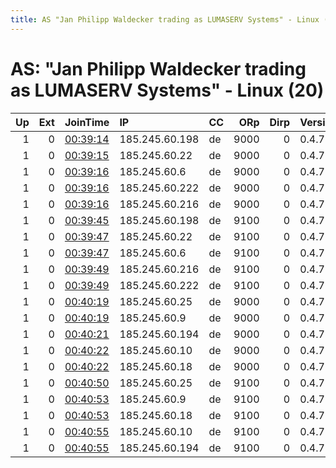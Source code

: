 ```yaml
---
title: AS "Jan Philipp Waldecker trading as LUMASERV Systems" - Linux (20)
---
```


# AS: "Jan Philipp Waldecker trading as LUMASERV Systems" - Linux (20)

|   Up |   Ext | JoinTime                                                                                              | IP             | CC   |   ORp |   Dirp | Version   | Contact                 | Nickname   |   eFamMembers |
|-----:|------:|:------------------------------------------------------------------------------------------------------|:---------------|:-----|------:|-------:|:----------|:------------------------|:-----------|--------------:|
|    1 |     0 | [00:39:14](https://nusenu.github.io/OrNetStats/w/relay/715E4BCF8A26DCC74FED6D86CB7D1A20EC23986B.html) | 185.245.60.198 | de   |  9000 |      0 | 0.4.7.13  | lukasmeier734@gmail.com | jwt28055   |            20 |
|    1 |     0 | [00:39:15](https://nusenu.github.io/OrNetStats/w/relay/82CE2335D54F0C3FC642733E8E70D6249581C441.html) | 185.245.60.22  | de   |  9000 |      0 | 0.4.7.13  | lukasmeier734@gmail.com | jwt44055   |            20 |
|    1 |     0 | [00:39:16](https://nusenu.github.io/OrNetStats/w/relay/678454B1F05DEB96B994B30212A17A1E4C877B03.html) | 185.245.60.6   | de   |  9000 |      0 | 0.4.7.13  | lukasmeier734@gmail.com | jwt76389   |            20 |
|    1 |     0 | [00:39:16](https://nusenu.github.io/OrNetStats/w/relay/82F6BD6B9BE6C206086BAB9F4D1C9EF9ECB5708D.html) | 185.245.60.222 | de   |  9000 |      0 | 0.4.7.13  | lukasmeier734@gmail.com | jwt74952   |            20 |
|    1 |     0 | [00:39:16](https://nusenu.github.io/OrNetStats/w/relay/AC28E5ED3F06CA42CB8F77B977A420B8936FEC48.html) | 185.245.60.216 | de   |  9000 |      0 | 0.4.7.13  | lukasmeier734@gmail.com | jwt63796   |            20 |
|    1 |     0 | [00:39:45](https://nusenu.github.io/OrNetStats/w/relay/B0167D778661726D73855548B2D4FF01F8D3F088.html) | 185.245.60.198 | de   |  9100 |      0 | 0.4.7.13  | lukasmeier734@gmail.com | jwt28055   |            20 |
|    1 |     0 | [00:39:47](https://nusenu.github.io/OrNetStats/w/relay/5671ED6D760600279B21F685980D9585CACD620E.html) | 185.245.60.22  | de   |  9100 |      0 | 0.4.7.13  | lukasmeier734@gmail.com | jwt44055   |            20 |
|    1 |     0 | [00:39:47](https://nusenu.github.io/OrNetStats/w/relay/A9B2F83DCE0F7103A819390A7BDC2CAC1B6BB6D8.html) | 185.245.60.6   | de   |  9100 |      0 | 0.4.7.13  | lukasmeier734@gmail.com | jwt76389   |            20 |
|    1 |     0 | [00:39:49](https://nusenu.github.io/OrNetStats/w/relay/7EBFFEF0EE03E0105DD7305DBE047B714A2B6F93.html) | 185.245.60.216 | de   |  9100 |      0 | 0.4.7.13  | lukasmeier734@gmail.com | jwt63796   |            20 |
|    1 |     0 | [00:39:49](https://nusenu.github.io/OrNetStats/w/relay/A1FC3766B0594E32FF890AD5D736EAF1AAC5E7DC.html) | 185.245.60.222 | de   |  9100 |      0 | 0.4.7.13  | lukasmeier734@gmail.com | jwt74952   |            20 |
|    1 |     0 | [00:40:19](https://nusenu.github.io/OrNetStats/w/relay/6BF46FF7C5DA9AE273623F8E023366F8D9CB910D.html) | 185.245.60.25  | de   |  9000 |      0 | 0.4.7.13  | lukasmeier734@gmail.com | jwt23595   |            20 |
|    1 |     0 | [00:40:19](https://nusenu.github.io/OrNetStats/w/relay/F3F491B9703AC0016EBF9C93F53CDA4358A8E64C.html) | 185.245.60.9   | de   |  9000 |      0 | 0.4.7.13  | lukasmeier734@gmail.com | jwt15426   |            20 |
|    1 |     0 | [00:40:21](https://nusenu.github.io/OrNetStats/w/relay/78DAB02CA0946529DBAB309351F89451BD0CB097.html) | 185.245.60.194 | de   |  9000 |      0 | 0.4.7.13  | lukasmeier734@gmail.com | jwt57787   |            20 |
|    1 |     0 | [00:40:22](https://nusenu.github.io/OrNetStats/w/relay/5C73190A04F72A84989FCDC3FBD18FB5B6B243CB.html) | 185.245.60.10  | de   |  9000 |      0 | 0.4.7.13  | lukasmeier734@gmail.com | jwt27683   |            20 |
|    1 |     0 | [00:40:22](https://nusenu.github.io/OrNetStats/w/relay/AB399DFDB8053D1027B56E141EF3B86CD4544607.html) | 185.245.60.18  | de   |  9000 |      0 | 0.4.7.13  | lukasmeier734@gmail.com | jwt56429   |            20 |
|    1 |     0 | [00:40:50](https://nusenu.github.io/OrNetStats/w/relay/DAF2EC2990F6D978F5ADAB3E7A5E229D3832F06B.html) | 185.245.60.25  | de   |  9100 |      0 | 0.4.7.13  | lukasmeier734@gmail.com | jwt23595   |            20 |
|    1 |     0 | [00:40:53](https://nusenu.github.io/OrNetStats/w/relay/4ED702380F8C09CA3E74E0C79355CBDC3FFE5374.html) | 185.245.60.9   | de   |  9100 |      0 | 0.4.7.13  | lukasmeier734@gmail.com | jwt15426   |            20 |
|    1 |     0 | [00:40:53](https://nusenu.github.io/OrNetStats/w/relay/E1E2ED4EBF848A1C36A4AD99C181FE84511D22AB.html) | 185.245.60.18  | de   |  9100 |      0 | 0.4.7.13  | lukasmeier734@gmail.com | jwt56429   |            20 |
|    1 |     0 | [00:40:55](https://nusenu.github.io/OrNetStats/w/relay/A0D9EC19576AC58F56B0494DAF82BAC5E24AAA6C.html) | 185.245.60.10  | de   |  9100 |      0 | 0.4.7.13  | lukasmeier734@gmail.com | jwt27683   |            20 |
|    1 |     0 | [00:40:55](https://nusenu.github.io/OrNetStats/w/relay/BEC7C3F03A40159113229805D98D4D3C6B6D4339.html) | 185.245.60.194 | de   |  9100 |      0 | 0.4.7.13  | lukasmeier734@gmail.com | jwt57787   |            20 |
